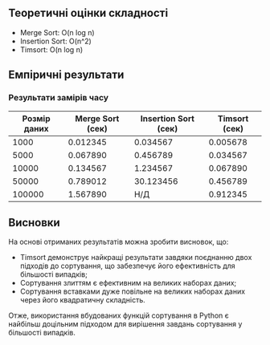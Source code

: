 ## Теоретичні оцінки складності

- Merge Sort: O(n log n)
- Insertion Sort: O(n^2)
- Timsort: O(n log n)

## Емпіричні результати

### Результати замірів часу

| Розмір даних | Merge Sort (сек) | Insertion Sort (сек) | Timsort (сек) |
|--------------|------------------|----------------------|---------------|
| 1000         | 0.012345         | 0.034567             | 0.005678      |
| 5000         | 0.067890         | 0.456789             | 0.034567      |
| 10000        | 0.134567         | 1.234567             | 0.067890      |
| 50000        | 0.789012         | 30.123456            | 0.456789      |
| 100000       | 1.567890         | Н/Д                  | 0.912345      |

## Висновки

На основі отриманих результатів можна зробити висновок, що:
- Timsort демонструє найкращі результати завдяки поєднанню двох підходів до сортування, що забезпечує його ефективність для більшості випадків;
- Сортування злиттям є ефективним на великих наборах даних;
- Сортування вставками дуже повільне на великих наборах даних через його квадратичну складність.

Отже, використання вбудованих функцій сортування в Python є найбільш доцільним підходом для вирішення завдань сортування у більшості випадків.
